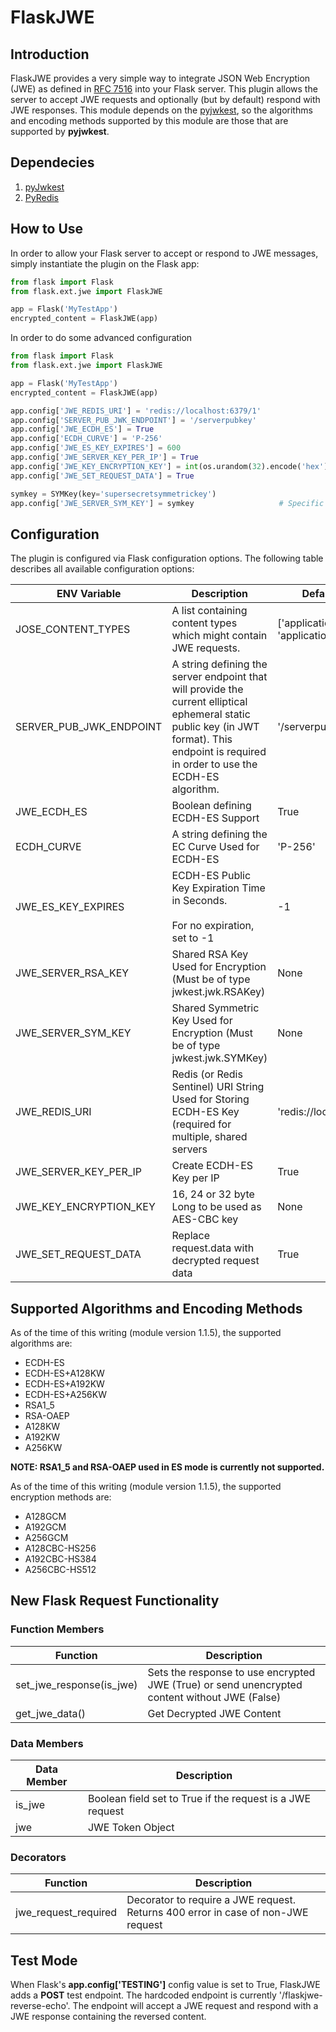 # FlaskJWE

## Introduction

FlaskJWE provides a very simple way to integrate JSON Web Encryption (JWE) as defined in [RFC 7516](https://tools.ietf.org/html/rfc7516)
into your Flask server. This plugin allows the server to accept JWE requests and optionally (but by default) respond with 
JWE responses. This module depends on the [pyjwkest](https://github.com/rohe/pyjwkest), so the algorithms and encoding methods 
supported by this module are those that are supported by **pyjwkest**.

## Dependecies

1. [pyJwkest](https://github.com/rohe/pyjwkest)
2. [PyRedis](http://pyredis.readthedocs.org/en/latest/)

## How to Use

In order to allow your Flask server to accept or respond to JWE messages, simply instantiate the plugin on the Flask app:

```python
from flask import Flask
from flask.ext.jwe import FlaskJWE

app = Flask('MyTestApp')
encrypted_content = FlaskJWE(app)
```

In order to do some advanced configuration

```python
from flask import Flask
from flask.ext.jwe import FlaskJWE

app = Flask('MyTestApp')
encrypted_content = FlaskJWE(app)

app.config['JWE_REDIS_URI'] = 'redis://localhost:6379/1'                        # Default
app.config['SERVER_PUB_JWK_ENDPOINT'] = '/serverpubkey'                         # Default
app.config['JWE_ECDH_ES'] = True                                                # Default
app.config['ECDH_CURVE'] = 'P-256'                                              # Default, other options: 'P-256', 'P-384' or 'P-512'
app.config['JWE_ES_KEY_EXPIRES'] = 600                                          # Not Default
app.config['JWE_SERVER_KEY_PER_IP'] = True                                      # Default
app.config['JWE_KEY_ENCRYPTION_KEY'] = int(os.urandom(32).encode('hex'), 16)    # Not Default
app.config['JWE_SET_REQUEST_DATA'] = True                                       # Default

symkey = SYMKey(key='supersecretsymmetrickey')
app.config['JWE_SERVER_SYM_KEY'] = symkey                   # Specific Server-wide Symmetry Encryption Key
```

## Configuration

The plugin is configured via Flask configuration options. The following table describes all available configuration options:

| ENV Variable  | Description  | Default Values |
|---|---|---|
| JOSE_CONTENT_TYPES | A list containing content types which might contain JWE requests.  | ['application/jose', 'application/jose+json'] |
| SERVER_PUB_JWK_ENDPOINT | A string defining the server endpoint that will provide the current elliptical ephemeral static public key (in JWT format). This endpoint is required in order to use the ECDH-ES algorithm. | '/serverpubkey' |
| JWE_ECDH_ES | Boolean defining ECDH-ES Support | True |
| ECDH_CURVE | A string defining the EC Curve Used for ECDH-ES | 'P-256' |
| JWE_ES_KEY_EXPIRES | ECDH-ES Public Key Expiration Time in Seconds.<br><br>For no expiration, set to -1 | -1 |
| JWE_SERVER_RSA_KEY | Shared RSA Key Used for Encryption (Must be of type jwkest.jwk.RSAKey) | None |
| JWE_SERVER_SYM_KEY | Shared Symmetric Key Used for Encryption (Must be of type jwkest.jwk.SYMKey) | None |
| JWE_REDIS_URI | Redis (or Redis Sentinel) URI String Used for Storing ECDH-ES Key (required for multiple, shared servers | 'redis://localhost:6379/1' |
| JWE_SERVER_KEY_PER_IP | Create ECDH-ES Key per IP | True |
| JWE_KEY_ENCRYPTION_KEY | 16, 24 or 32 byte Long to be used as AES-CBC key | None |
| JWE_SET_REQUEST_DATA | Replace request.data with decrypted request data | True

## Supported Algorithms and Encoding Methods

As of the time of this writing (module version 1.1.5), the supported algorithms are:

* ECDH-ES
* ECDH-ES+A128KW
* ECDH-ES+A192KW
* ECDH-ES+A256KW
* RSA1_5
* RSA-OAEP
* A128KW
* A192KW
* A256KW

**NOTE: RSA1_5 and RSA-OAEP used in ES mode is currently not supported.**

As of the time of this writing (module version 1.1.5), the supported encryption methods are:

* A128GCM
* A192GCM
* A256GCM
* A128CBC-HS256
* A192CBC-HS384
* A256CBC-HS512

## New Flask Request Functionality

### Function Members
| Function         | Description |
| ---------------- | ----------- |
| set_jwe_response(is_jwe) | Sets the response to use encrypted JWE (True) or send unencrypted content without JWE (False) |
| get_jwe_data() | Get Decrypted JWE Content |


### Data Members
| Data Member | Description |
| ----------- | ----------- |
| is_jwe      | Boolean field set to True if the request is a JWE request |
| jwe         | JWE Token Object | 

### Decorators
| Function             | Description |
| -------------------- | ----------- |
| jwe_request_required | Decorator to require a JWE request. Returns 400 error in case of non-JWE request | 

## Test Mode

When Flask's **app.config['TESTING']** config value is set to True, FlaskJWE adds a **POST** test endpoint. The hardcoded endpoint is currently '/flaskjwe-reverse-echo'. 
The endpoint will accept a JWE request and respond with a JWE response containing the reversed content.